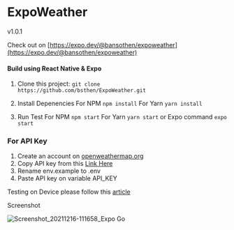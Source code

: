 # ExpoWeather
v1.0.1

Check out on [https://expo.dev/@bansothen/expoweather](https://expo.dev/@bansothen/expoweather)

#### Build using React Native & Expo

1. Clone this project:
```git clone https://github.com/bsthen/ExpoWeather.git```

2. Install Depenencies
For NPM
```npm install```
For Yarn
```yarn install```

3. Run Test
For NPM
```npm start```
For Yarn
```yarn start```
or Expo command
```expo start```

### For API Key
1. Create an account on [openweathermap.org](https://home.openweathermap.org/users/sign_up)
2. Copy API key from this [Link Here](https://home.openweathermap.org/api_keys)
3. Rename env.example to .env
4. Paste API key on variable API_KEY

Testing on Device please follow this [article](https://medium.com/@webcore1/how-run-expo-for-react-native-on-your-ios-device-and-first-impressions-49882c38763d)

Screenshot

![Screenshot_20211216-111658_Expo Go](https://user-images.githubusercontent.com/67461012/146307598-df00b3a5-1656-4469-b2c6-d88cb94f2d80.jpg)

